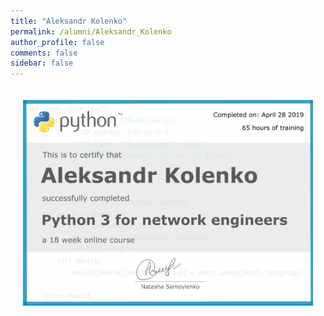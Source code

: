 ```yaml
---
title: "Aleksandr Kolenko"
permalink: /alumni/Aleksandr_Kolenko
author_profile: false
comments: false
sidebar: false
---
```


<div style="padding: 20px;">
  <img src="https://raw.githubusercontent.com/pyneng/pyneng.github.io/master/alumni/Aleksandr_Kolenko.png" alt="Python for network engineers">
</div>

